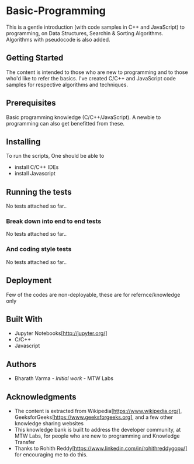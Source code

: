 # Basic-Programming

This is a gentle introduction (with code samples in C++ and JavaScript) to programming, on Data Structures, Searchin & Sorting Algorithms. Algorithms with pseudocode is also added.

## Getting Started

The content is intended to those who are new to programming and to those who'd like to refer the basics. I've created C/C++ and JavaScript code samples for respective algorithms and techniques.


## Prerequisites

Basic programming knowledge (C/C++/JavaScript). A newbie to programming can also get benefitted from these.

## Installing

To run the scripts, One should be able to 
* install C/C++ IDEs
* install Javascript 

## Running the tests

No tests attached so far..

### Break down into end to end tests

No tests attached so far..

### And coding style tests

No tests attached so far..

## Deployment

Few of the codes are non-deployable, these are for refernce/knowledge only

## Built With

* Jupyter Notebooks[http://jupyter.org/]
* C/C++
* Javascript

## Authors

* Bharath Varma - *Initial work* - MTW Labs

## Acknowledgments

* The content is extracted from Wikipedia[https://www.wikipedia.org/], GeeksforGeeks[https://www.geeksforgeeks.org], and a few other knowledge sharing websites
* This knowledge bank is built to address the developer community, at MTW Labs, for people who are new to programming and Knowledge Transfer
* Thanks to Rohith Reddy[https://www.linkedin.com/in/rohithreddygopu/] for encouraging me to do this.
